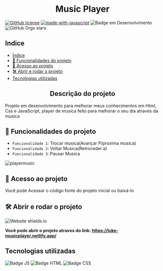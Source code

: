 <h1 align="center"> Music Player</h1>

[![GitHub license](https://img.shields.io/github/license/Naereen/StrapDown.js.svg)](https://github.com/Naereen/StrapDown.js/blob/master/LICENSE)
[![made-with-javascript](https://img.shields.io/badge/Made%20with-JavaScript-1f425f.svg)](https://www.javascript.com)
![Badge em Desenvolvimento](http://img.shields.io/static/v1?label=STATUS&message=EM%20DESENVOLVIMENTO&color=GREEN&style=for-the-badge)
![GitHub Orgs stars](https://img.shields.io/github/stars/LukeRobs?style=social)

## Indice

- [Índice](#índice)
- [:hammer: Funcionalidades do projeto](#hammer-funcionalidades-do-projeto)
- [📁 Acesso ao projeto](#-acesso-ao-projeto)
- [🛠️ Abrir e rodar o projeto](#️-abrir-e-rodar-o-projeto)
- [Tecnologias utilizadas](#tecnologias-utilizadas)
  



<h2 align="center">Descrição do projeto</h2>
<p>Projeto em desenvolvimento para melhorar meus conhecimentos em Html, Css e JavaScript, player de musica feito para melhorar o seu dia atraves da musica</p>

## :hammer: Funcionalidades do projeto

- `Funcionalidade 1`: Trocar musica(Avançar P/proxima musica)
- `Funcionalidade 2`: Voltar Musica(Retroceder a)
- `Funcionalidade 3`: Pausar Musica


![playermusic](https://user-images.githubusercontent.com/83253717/169926856-67292847-3d09-4ae6-b214-2568b51e56bb.png)



## 📁 Acesso ao projeto

<p>Você pode Acessar o código fonte do projeto inicial ou baixá-lo</p>

## 🛠️ Abrir e rodar o projeto
![Website shields.io](https://img.shields.io/website-up-down-green-red/http/shields.io.svg)

**Você pode abrir o projeto atraves do link: https://luke-musicplayer.netlify.app/**

## Tecnologias utilizadas

![Badge JS](https://img.shields.io/badge/JavaScript-F7DF1E?style=for-the-badge&logo=javascript&logoColor=black)
![Badge HTML](https://img.shields.io/badge/HTML5-E34F26?style=for-the-badge&logo=html5&logoColor=white)
![Badge CSS](https://img.shields.io/badge/CSS3-1572B6?style=for-the-badge&logo=css3&logoColor=white)

